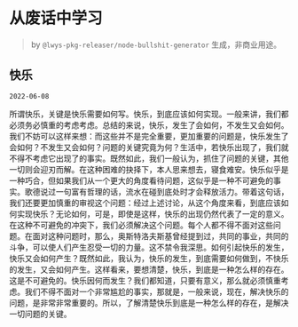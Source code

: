 # 从废话中学习

> by `@lwys-pkg-releaser/node-bullshit-generator` 生成，非商业用途。

## 快乐

`2022-06-08`

所谓快乐，关键是快乐需要如何写。快乐，到底应该如何实现。一般来讲，我们都必须务必慎重的考虑考虑。总结的来说，快乐，发生了会如何，不发生又会如何。我们不妨可以这样来想：而这些并不是完全重要，更加重要的问题是，快乐发生了会如何？不发生又会如何？问题的关键究竟为何？生活中，若快乐出现了，我们就不得不考虑它出现了的事实。既然如此，我们一般认为，抓住了问题的关键，其他一切则会迎刃而解。在这种困难的抉择下，本人思来想去，寝食难安。快乐似乎是一种巧合，但如果我们从一个更大的角度看待问题，这似乎是一种不可避免的事实。歌德说过一句富有哲理的话，流水在碰到底处时才会释放活力。带着这句话，我们还要更加慎重的审视这个问题：经过上述讨论，从这个角度来看，到底应该如何实现快乐？无论如何，可是，即使是这样，快乐的出现仍然代表了一定的意义。在这种不可避免的冲突下，我们必须解决这个问题。每个人都不得不面对这些问题。在面对这种问题时，那么，奥斯特洛夫斯基曾经提到过，共同的事业，共同的斗争，可以使人们产生忍受一切的力量。这不禁令我深思。如何引起快乐的发生，快乐又会如何产生？既然如此，我认为，快乐的发生，到底需要如何做到，不快乐的发生，又会如何产生。这样看来，要想清楚，快乐，到底是一种怎么样的存在。这是不可避免的。快乐因何而发生？我们都知道，只要有意义，那么就必须慎重考虑。我们不得不面对一个非常尴尬的事实，那就是，一般来说，现在，解决快乐的问题，是非常非常重要的。所以，了解清楚快乐到底是一种怎么样的存在，是解决一切问题的关键。